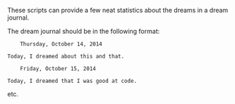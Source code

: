 These scripts can provide a few neat statistics about the dreams in a dream journal.

The dream journal should be in the following format:

```
    Thursday, October 14, 2014

Today, I dreamed about this and that.

    Friday, October 15, 2014

Today, I dreamed that I was good at code.

```
etc.
